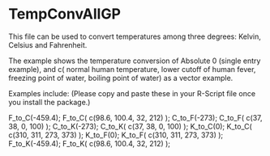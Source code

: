 # TempConvAllGP

This file can be used to convert temperatures among three degrees: Kelvin, Celsius and Fahrenheit.

The example shows the temperature conversion of Absolute 0 (single entry example), and c( normal human temperature, lower cutoff of human fever, freezing point of water, boiling point of water) as a vector example.

Examples include: (Please copy and paste these in your R-Script file once you install the package.)

F_to_C(-459.4);
F_to_C( c(98.6, 100.4, 32, 212) );
C_to_F(-273);
C_to_F( c(37, 38, 0, 100) );
C_to_K(-273);
C_to_K( c(37, 38, 0, 100) );
K_to_C(0);
K_to_C( c(310, 311, 273, 373) );
K_to_F(0);
K_to_F( c(310, 311, 273, 373) );
F_to_K(-459.4);
F_to_K( c(98.6, 100.4, 32, 212) );
